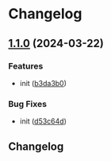 # Changelog

## [1.1.0](https://github.com/sunggun-yu/release-please-kustomization-bump-demo/compare/v1.0.0...v1.1.0) (2024-03-22)


### Features

* init ([b3da3b0](https://github.com/sunggun-yu/release-please-kustomization-bump-demo/commit/b3da3b0b2f87190771d0713e508983a9177b5894))


### Bug Fixes

* init ([d53c64d](https://github.com/sunggun-yu/release-please-kustomization-bump-demo/commit/d53c64ddc7b1e49e5c306d3bbaee6c9bb8ae6785))

## Changelog
